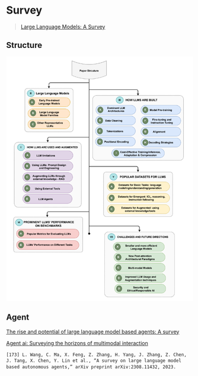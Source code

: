 # Survey

> [Large Language Models: A Survey](https://arxiv.org/pdf/2402.06196)

## Structure

![Paper structure](image.png)

## Agent

[The rise and potential of large language model based agents: A survey](https://arxiv.org/pdf/2309.07864)

[Agent ai: Surveying the horizons of multimodal interaction](https://arxiv.org/pdf/2401.03568)

```txt
[173] L. Wang, C. Ma, X. Feng, Z. Zhang, H. Yang, J. Zhang, Z. Chen,
J. Tang, X. Chen, Y. Lin et al., “A survey on large language model
based autonomous agents,” arXiv preprint arXiv:2308.11432, 2023.
```
